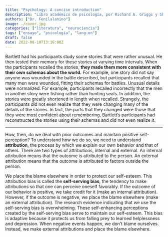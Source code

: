 ```yaml
---
title: "Psychology: A concise introduction"
description: "Libro académico de psicología, por Richard A. Griggs y Sherri L. Jackson."
authors: ["Dr. Fenilalanino"]
image: ./cover.jpg
categories: ["literatura", "neurociencia"]
tags: ["ensayo", "psicología", "lang-en"]
draft: false
date: 2022-08-10T13:16:00Z
---
```


Bartlett had his participants study some stories that were rather unusual. He then tested their memory for these stories at varying time intervals. When the participants recalled the stories, **they made them more consistent with their own schemas about the world.** For example, one story did not say anyone was wounded in the battle described, but participants recalled that many men were wounded, fitting their schemas for battles. Unusual details were normalized. For example, participants recalled incorrectly that the men in another story were fishing rather than hunting seals. In addition, the stories were greatly shortened in length when recalled. Strangely, the participants did not even realize that they were changing many of the details of the stories. In fact, the parts that they changed were those that they were most confident about remembering. Bartlett’s participants had reconstructed the stories using their schemas and did not even realize it.

---

How, then, do we deal with poor outcomes and maintain positive self-perception? To understand how we do so, we need to understand **attribution**, the process by which we explain our own behavior and that of others. There are two types of attributions, internal and external. An internal attribution means that the outcome is attributed to the person. An external attribution means that the outcome is attributed to factors outside the person.

We place the blame elsewhere in order to protect our self-esteem. This attribution bias is called the **self-serving bias**, the tendency to make attributions so that one can perceive oneself favorably. If the outcome of our behavior is positive, we take credit for it (make an internal attribution). However, if the outcome is negative, we place the blame elsewhere (make an external attribution). The research evidence indicating that we use the self-serving bias is overwhelming. These self-enhancing perceptions created by the self-serving bias serve to maintain our self-esteem. This bias is adaptive because it protects us from falling prey to learned helplessness and depression. When negative events happen, we don’t blame ourselves. Instead, we make external attributions and place the blame elsewhere.

